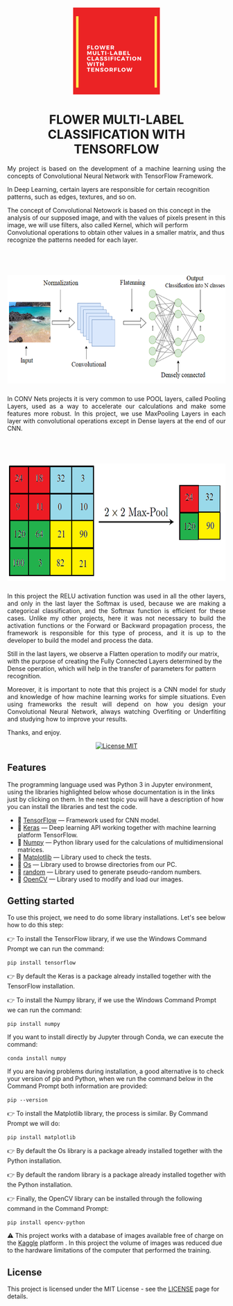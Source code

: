  <h1 align="center">
<br>
  <img src=https://github.com/ViniciusRubens/Flowers-Multi-Label-Classification/blob/main/Images/LOGISTIC%20REGRESSION%20Logotipo.png alt="FLOWER MULTI-LABEL CLASSIFICATION" width="200">
<br>
<br>
FLOWER MULTI-LABEL CLASSIFICATION WITH TENSORFLOW
</h1>

<p align="justify">
My project is based on the development of a machine learning using the concepts of Convolutional Neural Network with TensorFlow Framework.

In Deep Learning, certain layers are responsible for certain recognition patterns, such as edges, textures, and so on. 

The concept of Convolutional Netowork is based on this concept in the analysis of our supposed image, and with the values of pixels present in this image, we will use filters, also called Kernel, which will perform Convolutional operations to obtain other values in a smaller matrix, and thus recognize the patterns needed for each layer. 
</p>

<h1 align="center">
<br>
  <img src=https://github.com/ViniciusRubens/Cat-and-Dog-classification-TensorFlow/blob/main/Images/CNN%20Model.png alt="CNN model" width="550" height = "250">
<br>
</h1>

<p align="justify">
In CONV Nets projects it is very common to use POOL layers, called Pooling Layers, used as a way to accelerate our calculations and make some features more robust. In this project, we use MaxPooling Layers in each layer with convolutional operations except in Dense layers at the end of our CNN.
</P>

<h1 align="center">
<br>
  <img src=https://github.com/ViniciusRubens/Cat-and-Dog-classification-TensorFlow/blob/main/Images/MaxPool%20example.png alt="DEEP NEURAL NETWORK" width="4000" height = "270">
<br>
</h1>

<p align="justify">
In this project the RELU activation function was used in all the other layers, and only in the last layer the Softmax is used, because we are making a categorical classification, and the Softmax function is efficient for these cases. Unlike my other projects, here it was not necessary to build the activation functions or the Forward or Backward propagation process, the framework is responsible for this type of process, and it is up to the developer to build the model and process the data.

Still in the last layers, we observe a Flatten operation to modify our matrix, with the purpose of creating the Fully Connected Layers determined by the Dense operation, which will help in the transfer of parameters for pattern recognition. 
</p>

<p align="justify">
Moreover, it is important to note that this project is a CNN model for study and knowledge of how machine learning works for simple situations. Even using frameworks the result will depend on how you design your Convolutional Neural Network, always watching Overfiting or Underfiting and studying how to improve your results.

Thanks, and enjoy.

</p>

<p align="center">
  <a href="https://opensource.org/licenses/MIT">
    <img src="https://img.shields.io/badge/License-MIT-blue.svg" alt="License MIT">
  </a>
</p>

## Features
[//]: # (Add the features of your project here:)
The programming language used was Python 3 in Jupyter environment, using the libraries highlighted below whose documentation is in the links just by clicking on them. In the next topic you will have a description of how you can install the libraries and test the code.

- 📁 [TensorFlow](https://www.tensorflow.org/api_docs/python/tf/all_symbols) — Framework used for CNN model.
- 📁 [Keras](https://keras.io/api/) — Deep learning API working together with machine learning platform TensorFlow.
- 📁 [Numpy](https://numpy.org/) — Python library used for the calculations of multidimensional matrices.
- 📁 [Matplotlib](https://matplotlib.org/3.3.3/contents.html) — Library used to check the tests.
- 📁 [Os](https://docs.python.org/3/library/os.html) — Library used to browse directories from our PC.
- 📁 [random](https://docs.python.org/3/library/random.html) — Library used to generate pseudo-random numbers.
- 📁 [OpenCV](https://opencv.org/) — Library used to modify and load our images.

## Getting started

To use this project, we need to do some library installations. Let's see below how to do this step:

👉 To install the TensorFlow library, if we use the Windows Command Prompt we can run the command:

`pip install tensorflow`

👉 By default the Keras is a package already installed together with the TensorFlow installation.

👉 To install the Numpy library, if we use the Windows Command Prompt we can run the command:

`pip install numpy`

If you want to install directly by Jupyter through Conda, we can execute the command:

`conda install numpy`

If you are having problems during installation, a good alternative is to check your version of pip and Python, when we run the command below in the Command Prompt both information are provided: 

`pip --version`

👉 To install the Matplotlib library, the process is similar. By Command Prompt we will do: 

`pip install matplotlib`

👉 By default the Os library is a package already installed together with the Python installation.

👉 By default the random library is a package already installed together with the Python installation.

👉 Finally, the OpenCV library can be installed through the following command in the Command Prompt:

`pip install opencv-python`

⚠️ This project works with a database of images available free of charge on the [Kaggle](https://www.kaggle.com/) platform . In this project the volume of images was reduced due to the hardware limitations of the computer that performed the training.

## License

This project is licensed under the MIT License - see the [LICENSE](https://opensource.org/licenses/MIT) page for details.